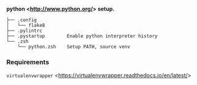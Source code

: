 **python <<http://www.python.org/>>  setup.**

    ├── .config
    │   └── flake8
    ├── .pylintrc
    ├── .pystartup	      Enable python interpreter history
    └── .zsh
        └── python.zsh    Setup PATH, source venv
        
### Requirements

`virtualenvwrapper` <<https://virtualenvwrapper.readthedocs.io/en/latest/>>
